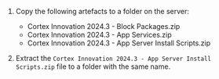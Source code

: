 1. Copy the following artefacts to a folder on the server:
   * Cortex Innovation 2024.3 - Block Packages.zip
   * Cortex Innovation 2024.3 - App Services.zip
   * Cortex Innovation 2024.3 - App Server Install Scripts.zip

1. Extract the `Cortex Innovation 2024.3 - App Server Install Scripts.zip` file to a folder with the same name.
